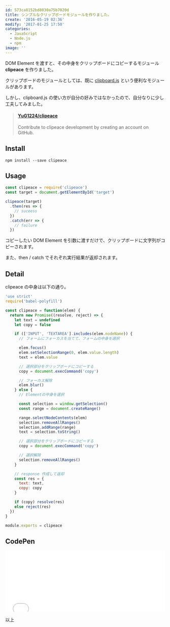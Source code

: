 ```yaml
---
id: 573ca8152bd8030a75b7020d
title: シンプルなクリップボードモジュールを作りました。
create: '2016-05-19 02:36'
modify: '2017-01-25 17:50'
categories:
  - JavaScript
  - Node.js
  - npm
image: ''
---
```


DOM Element を渡すと、その中身をクリップボードにコピーするモジュール **clipeace** を作りました。

クリップボードのモジュールとしては、既に [clipboard.js](https://github.com/zenorocha/clipboard.js) という便利なモジュールがあります。

しかし、clipboard.js の使い方が自分の好みではなかったので、自分なりに少し工夫してみました。

<!-- more -->

<blockquote class="embedly-card" data-card-key="efc9713d77434ae8b88ef22dda0a91e8" data-card-controls="0" data-card-type="article"><h4><a href="https://github.com/YuG1224/clipeace">YuG1224/clipeace</a></h4><p>Contribute to clipeace development by creating an account on GitHub.</p></blockquote>
<script async src="//cdn.embedly.com/widgets/platform.js" charset="UTF-8"></script>

## Install

```
npm install --save clipeace
```

## Usage

```js
const clipeace = require('clipeace')
const target = document.getElementById('target')

clipeace(target)
  .then(res => {
    // suceess
  })
  .catch(err => {
    // failure
  })
```

コピーしたい DOM Element を引数に渡すだけで、クリップボードに文字列がコピーされます。

また、then / catch でそれぞれ実行結果が返却されます。

## Detail

clipeace の中身は以下の通り。

```js
'use strict'
require('babel-polyfill')

const clipeace = function(elem) {
  return new Promise((resolve, reject) => {
    let text = undefined
    let copy = false

    if (['INPUT', 'TEXTAREA'].includes(elem.nodeName)) {
      // フォームにフォーカスを当てて、フォームの中身を選択

      elem.focus()
      elem.setSelectionRange(0, elem.value.length)
      text = elem.value

      // 選択部分をクリップボードにコピーする
      copy = document.execCommand('copy')

      // フォーカス解除
      elem.blur()
    } else {
      // Elementの中身を選択

      const selection = window.getSelection()
      const range = document.createRange()

      range.selectNodeContents(elem)
      selection.removeAllRanges()
      selection.addRange(range)
      text = selection.toString()

      // 選択部分をクリップボードにコピーする
      copy = document.execCommand('copy')

      // 選択解除
      selection.removeAllRanges()
    }

    // response 作成して返却
    const res = {
      text: text,
      copy: copy
    }

    if (copy) resolve(res)
    else reject(res)
  })
}

module.exports = clipeace
```

## CodePen

<iframe height='192' scrolling='no' title='clipeace' src='//codepen.io/yug1224/embed/YpgomG/?height=192&theme-id=dark&default-tab=result&embed-version=2' frameborder='no' allowtransparency='true' allowfullscreen='true' style='width: 100%;'>See the Pen <a href='http://codepen.io/yug1224/pen/YpgomG/'>clipeace</a> by Yuji Yamaguchi (<a href='http://codepen.io/yug1224'>@yug1224</a>) on <a href='http://codepen.io'>CodePen</a>.
</iframe>

以上

